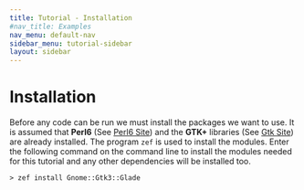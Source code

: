 ```yaml
---
title: Tutorial - Installation
#nav_title: Examples
nav_menu: default-nav
sidebar_menu: tutorial-sidebar
layout: sidebar
---
```

# Installation

Before any code can be run we must install the packages we want to use. It is assumed that **Perl6** (See [Perl6 Site](https://perl6.org/downloads/)) and the **GTK+** libraries (See [Gtk Site](https://www.gtk.org/)) are already installed. The program `zef` is used to install the modules. Enter the following command on the command line to install the modules needed for this tutorial and any other dependencies will be installed too.

```
> zef install Gnome::Gtk3::Glade
```
